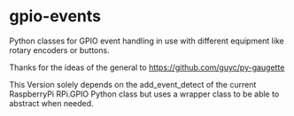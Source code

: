 # gpio-events
Python classes for GPIO event handling in use with different equipment like rotary encoders or buttons.

Thanks for the ideas of the general to
<https://github.com/guyc/py-gaugette>

This Version solely depends on the add_event_detect of the current RaspberryPi RPi.GPIO Python class but uses a wrapper class to be able to abstract when needed.

